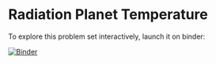 # Radiation Planet Temperature

To explore this problem set interactively, launch it on binder:

[![Binder](http://mybinder.org/badge.svg)](http://mybinder.org/v2/gh/2018-Computational-Tools/ps-surface-temperature/master?urlpath=lab/tree/radiation_planet_temperature.ipynb)
